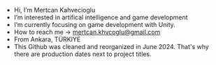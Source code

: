 -  Hi, I’m Mertcan Kahvecioglu
-  I’m interested in artifical intelligence and game development
-  I’m currently focusing on game development with Unity.
-  How to reach me -> mertcan.khvcoglu@gmail.com
-  From Ankara, TÜRKIYE
-  This Github was cleaned and reorganized in June 2024. That's why there are production dates next to project titles.
